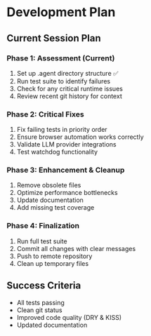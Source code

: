 # Development Plan

## Current Session Plan

### Phase 1: Assessment (Current)
1. Set up .agent directory structure ✅
2. Run test suite to identify failures
3. Check for any critical runtime issues
4. Review recent git history for context

### Phase 2: Critical Fixes
1. Fix failing tests in priority order
2. Ensure browser automation works correctly
3. Validate LLM provider integrations
4. Test watchdog functionality

### Phase 3: Enhancement & Cleanup
1. Remove obsolete files
2. Optimize performance bottlenecks
3. Update documentation
4. Add missing test coverage

### Phase 4: Finalization
1. Run full test suite
2. Commit all changes with clear messages
3. Push to remote repository
4. Clean up temporary files

## Success Criteria
- All tests passing
- Clean git status
- Improved code quality (DRY & KISS)
- Updated documentation